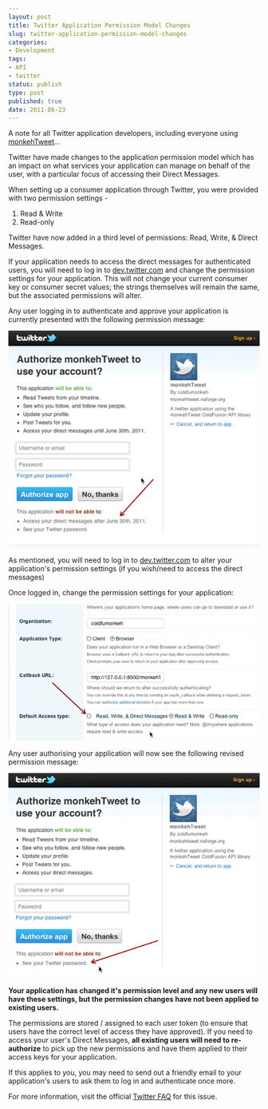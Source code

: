 ```yaml
---
layout: post
title: Twitter Application Permission Model Changes
slug: twitter-application-permission-model-changes
categories:
- Development
tags:
- API
- twitter
status: publish
type: post
published: true
date: 2011-06-23
---
```

<p>A note for all Twitter application developers, including everyone using <a title="monkehTweet Twitter API ColdFusion Wrapper" href="http://www.mattgifford.co.uk/monkehtweets-coldfusion-twitter-cfc-update">monkehTweet</a>...</p>
<p>Twitter have made changes to the application permission model which has an impact on what services your application can manage on behalf of the user, with a particular focus of accessing their Direct Messages.</p>
<p>When setting up a consumer application through Twitter, you were provided with two permission settings -</p>
<ol>
<li>Read &amp; Write</li>
<li>Read-only</li>
</ol>
<p>Twitter have now added in a third level of permissions: Read, Write, &amp; Direct Messages.</p>
<p>If your application needs to access the direct messages for authenticated users, you will need to log in to <a title="Visit dev.twitter.com" href="http://dev.twitter.com" target="_blank">dev.twitter.com</a> and change the permission settings for your application. This will not change your current consumer key or consumer secret values; the strings themselves will remain the same, but the associated permissions will alter.</p>
<p>Any user logging in to authenticate and approve your application is currently presented with the following permission message:</p>
<p><img title="Twitter application authentication permissions" src="/assets/uploads/2011/06/twitter_application_permission_1.gif" alt="Twitter application authentication permissions" /></p>
<p>As mentioned, you will need to log in to <a title="Visit dev.twitter.com" href="http://dev.twitter.com" target="_blank">dev.twitter.com</a> to alter your application's permission settings (if you wish/need to access the direct messages)</p>
<p>Once logged in, change the permission settings for your application:</p>
<p><img title="Twitter application - change application permissions" src="/assets/uploads/2011/06/twitter_application_permission_2.gif" alt="Twitter application - change application permissions" /></p>
<p>Any user authorising your application will now see the following revised permission message:</p>
<p><img title="Twitter application permissions" src="/assets/uploads/2011/06/twitter_application_permission_3.gif" alt="Twitter application permissions" /></p>
<p><strong>Your application has changed it's permission level and any new users will have these settings, but the permission changes have not been applied to existing users.</strong></p>
<p>The permissions are stored / assigned to each user token (to ensure that users have the correct level of access they have approved). If you need to access your user's Direct Messages, <strong>all existing users will need to re-authorize</strong> to pick up the new permissions and have them applied to their access keys for your application.</p>
<p>If this applies to you, you may need to send out a friendly email to your application's users to ask them to log in and authenticate once more.</p>
<p>For more information, visit the official <a title="Twitter Application Permission Model FAQ" href="http://dev.twitter.com/pages/application-permission-model-faq" target="_blank">Twitter FAQ</a> for this issue.</p>
